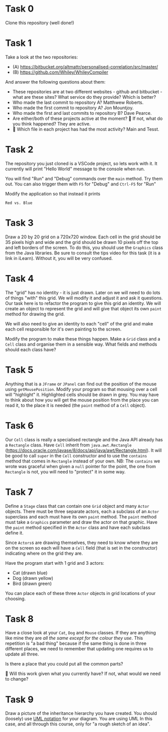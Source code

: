 # Task 0

Clone this repository (well done!)

# Task 1

Take a look at the two repositories:

  * (A) https://bitbucket.org/altmattr/personalised-correlation/src/master/
  * (B) https://github.com/Whiley/WhileyCompiler

And answer the following questions about them:

  * These repositories are at two different websites - github and bitbucket - what are these sites?  What service do they provide? Which is better?
  * Who made the last commit to repository A?
    Matthwew Roberts.
  * Who made the first commit to repository A?
    Jon Mountjoy.
  * Who made the first and last commits to repository B?
    Dave Pearce.
  * Are either/both of these projects active at the moment? 🤔 If not, what do you think happened?
  They are active.
  * 🤔 Which file in each project has had the most activity?
  Main and Tesst.

# Task 2

The repository you just cloned is a VSCode project, so lets work with it.  It currently will print "Hello World" message to the console when run.

You will find "Run" and "Debug" commands over the `main` method.  Try them out.  You can also trigger them with `F5` for "Debug" and `Ctrl-F5` for "Run"

Modify the application so that instead it prints

~~~~~
Red vs. Blue
~~~~~

# Task 3

Draw a 20 by 20 grid on a 720x720 window.  Each cell in the grid should be 35 pixels high and wide and the grid should be drawn 10 pixels off the top and left borders of the screen.  To do this, you should use the `Graphics` class from the Java libraries.  Be sure to consult the tips video for this task (it is a link in iLearn).  Without it, you will be very confused.

# Task 4

The "grid" has no identity - it is just drawn.  Later on we will need to do lots of things "with" this grid.  We will modify it and adjust it and ask it questions.  Our task here is to refactor the program to give this grid an identity.  We will create an object to represent the grid and will give that object its own `paint` method for drawing the grid.

We will also need to give an identity to each "cell" of the grid and make each cell responsible for it's own painting to the screen.

Modify the program to make these things happen.  Make a `Grid` class and a `Cell` class and organise them in a sensible way.  What fields and methods should each class have?

# Task 5

Anything that is a `JFrame` or `JPanel` can find out the position of the mouse using `getMousePosition`.  Modify your program so that mousing over a cell will "highlight" it.  Highlighted cells should be drawn in grey.  You may have to think about how you will get the mouse position from the place you can read it, to the place it is needed (the `paint` method of a `Cell` object).

# Task 6

Our `Cell` class is really a specialised rectangle and the Java API already has a `Rectangle` class.  Have `Cell` inherit from `java.awt.Rectangle` (https://docs.oracle.com/javase/8/docs/api/java/awt/Rectangle.html).  It will be good to call `super` in the `Cell` constructor and to use the `contains` method that comes in `Rectangle` instead of your own.  NB:  The `contains` we wrote was graceful when given a `null` pointer for the point, the one from `Rectangle` is not, you will need to "protect" it in some way.

# Task 7

Define a `Stage` class that can contain one `Grid` object and many `Actor` objects.  There must be three separate actors, each a subclass of an `Actor` superclass and each must have its own `paint` method.  The `paint` method must take a `Graphics` parameter and draw the actor on that graphic.  Have the `paint` method specified in the `Actor` class and have each subclass define it.

Since `Actors`s are drawing themselves, they need to know where they are on the screen so each will have a `Cell` field (that is set in the constructor) indicating where on the grid they are.

Have the program start with 1 grid and 3 actors:

  * Cat (drawn blue)
  * Dog (drawn yellow)
  * Bird (drawn green)

You can place each of these three `Actor` objects in grid locations of your choosing.

# Task 8

Have a close look at your `Cat`, `Dog` and `Mouse` classes.  If they are anything like mine they are _all the same except for the colour they use_.  This repetition is "a bad thing" because if the same thing is done in three different places, we need to remember that updating one requires us to update all three.

Is there a place that you could put all the common parts?

🤔 Will this work given what you currently have?  If not, what would we need to change?

# Task 9

Draw a picture of the inheritance hierarchy you have created.  You should (loosely) use [UML notation](http://www.csci.csusb.edu/dick/cs201/uml.html) for your diagram.  You are using UML In this case, and all through this course, only for "a rough sketch of an idea".

